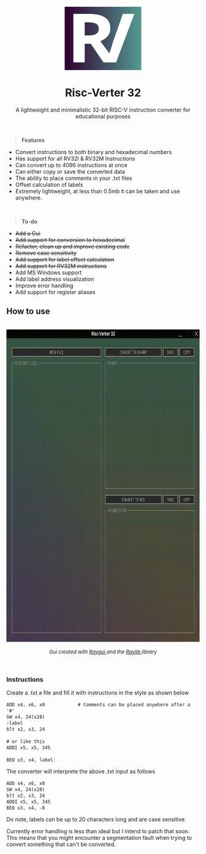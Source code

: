 <p align="center">
    <img src="Images/R-VERTER.png" alt="R-VERTER_LOGO" width="200" height="165">
</p>

<h1 align="center">Risc-Verter 32</h1>

<p align="center">
  A lightweight and minimalistic 32-bit RISC-V instruction converter for educational purposes
</p>

&nbsp; 

> **Features**
* Convert instructions to both binary and hexadecimal numbers
* Has support for all RV32I & RV32M Instructions
* Can convert up to 4096 instructions at once
* Can either copy or save the converted data
* The ability to place comments in your .txt files
* Offset calculation of labels
* Extremely lightweight, at less than 0.5mb it can be taken and use anywhere.

&nbsp; 

> **To-do**
* ~~Add a Gui~~
* ~~Add support for conversion to hexadecimal~~
* ~~Refactor, clean up and improve existing code~~
* ~~Remove case sensitivity~~
* ~~Add support for label offset calculation~~
* ~~Add support for RV32M instructions~~
* Add MS Windows support
* Add label address visualization
* Improve error handling
* Add support for register aliases 



## How to use

<p align="center">
  <br>
  <img src="Images/Preview.gif" alt="R-VERTER_LOGO" width="779" height="814">
  <p align = "center">
    <font size ="2">
      <em> Gui created with <a href="https://github.com/raysan5/raygui/tree/master" target = "_blank" rel="nofollow"> Raygui </a>  and the 
      <a href="https://github.com/raysan5/raylib" target = "_blank" rel="nofollow"> Raylib </a> library 
      </em>
    </font>
  </p>
  <br>
</p>

### Instructions

Create a .txt a file and fill it with instructions in the style as shown below

```t
ADD x4, x6, x8            # Comments can be placed anywhere after a '#'
SW x4, 24(x28)     
:label
blt x2, x3, 24

# or like this 
ADDI x5, x5, 345

BEQ x3, x4, label:
```

The converter will interprete the above .txt input as follows

```t
ADD x4, x6, x8
SW x4, 24(x28)
blt x2, x3, 24               
ADDI x5, x5, 345
BEQ x3, x4, -8
```

Do note, labels can be up to 20 characters long and are case sensitive. 

Currently error handling is less than ideal but I intend to patch that soon. This means that you might encounter a segmentation fault when trying to convert something that can't be converted.

